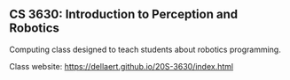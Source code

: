 ## CS 3630: Introduction to Perception and Robotics

Computing class designed to teach students about robotics programming.  

Class website: https://dellaert.github.io/20S-3630/index.html  
